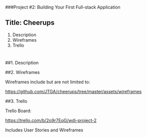 ###Project #2: Building Your First Full-stack Application

## Title: Cheerups

1.  Description
2.  Wireframes
3.  Trello

#


##1.  Description

##2.  Wireframes

Wireframes include but are not limited to: 

https://github.com/JTGA/cheerups/tree/master/assets/wireframes

##3.  Trello

Trello Board:

https://trello.com/b/2o9r7EqG/wdi-project-2

Includes User Stories and Wireframes





















